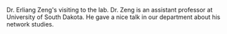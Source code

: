 ---
---
Dr. Erliang Zeng's visiting to the lab. Dr. Zeng is an assistant professor at University of South Dakota. He gave a nice talk in our department about his network studies.